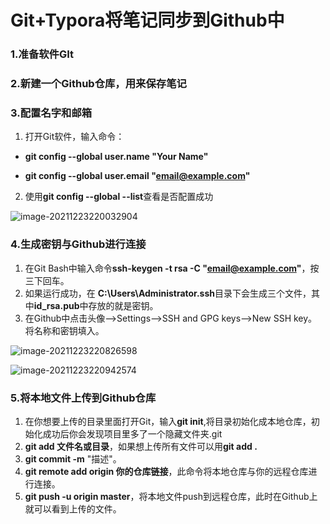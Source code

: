 # Git+Typora将笔记同步到Github中

### 1.准备软件GIt

### 2.新建一个Github仓库，用来保存笔记

### 3.配置名字和邮箱

1. 打开Git软件，输入命令：

- **git config --global user.name "Your Name"**

- **git config --global user.email "email@example.com"**

2. 使用**git config --global --list**查看是否配置成功

![image-20211223220032904](https://s2.loli.net/2021/12/24/mFZBngD4IuLAvVi.png)

### 4.生成密钥与Github进行连接

1. 在Git Bash中输入命令**ssh-keygen -t rsa -C "email@example.com"**，按三下回车。
2. 如果运行成功，在 **C:\Users\Administrator\.ssh**目录下会生成三个文件，其中**id_rsa.pub**中存放的就是密钥。
3. 在Github中点击头像-->Settings-->SSH and GPG keys-->New SSH key。将名称和密钥填入。

![image-20211223220826598](https://s2.loli.net/2021/12/24/IWlK84YksZvEbNG.png)

![image-20211223220942574](https://s2.loli.net/2021/12/24/3CVmB6WcKnfZ2tz.png)

### 5.将本地文件上传到Github仓库

1. 在你想要上传的目录里面打开Git，输入**git init**,将目录初始化成本地仓库，初始化成功后你会发现项目里多了一个隐藏文件夹.git
2. **git add 文件名或目录**，如果想上传所有文件可以用**git add .**
3. **git commit -m** "描述"。
4. **git remote add origin 你的仓库链接**，此命令将本地仓库与你的远程仓库进行连接。
5. **git push -u origin master**，将本地文件push到远程仓库，此时在Github上就可以看到上传的文件。